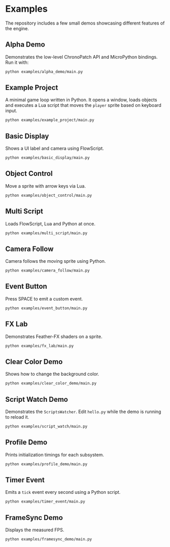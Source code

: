 # Examples

The repository includes a few small demos showcasing different features of the engine.

## Alpha Demo

Demonstrates the low-level ChronoPatch API and MicroPython bindings. Run it with:

```bash
python examples/alpha_demo/main.py
```

## Example Project

A minimal game loop written in Python. It opens a window, loads objects and executes a Lua script that moves the `player` sprite based on keyboard input.

```bash
python examples/example_project/main.py
```

## Basic Display

Shows a UI label and camera using FlowScript.

```bash
python examples/basic_display/main.py
```

## Object Control

Move a sprite with arrow keys via Lua.

```bash
python examples/object_control/main.py
```

## Multi Script

Loads FlowScript, Lua and Python at once.

```bash
python examples/multi_script/main.py
```

## Camera Follow

Camera follows the moving sprite using Python.

```bash
python examples/camera_follow/main.py
```

## Event Button

Press SPACE to emit a custom event.

```bash
python examples/event_button/main.py
```

## FX Lab

Demonstrates Feather-FX shaders on a sprite.

```bash
python examples/fx_lab/main.py
```

## Clear Color Demo

Shows how to change the background color.

```bash
python examples/clear_color_demo/main.py
```

## Script Watch Demo

Demonstrates the `ScriptsWatcher`. Edit `hello.py` while the demo is running to reload it.

```bash
python examples/script_watch/main.py
```

## Profile Demo

Prints initialization timings for each subsystem.

```bash
python examples/profile_demo/main.py
```

## Timer Event

Emits a `tick` event every second using a Python script.

```bash
python examples/timer_event/main.py
```

## FrameSync Demo

Displays the measured FPS.

```bash
python examples/framesync_demo/main.py
```
